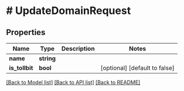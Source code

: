 # # UpdateDomainRequest

## Properties

Name | Type | Description | Notes
------------ | ------------- | ------------- | -------------
**name** | **string** |  |
**is_tollbit** | **bool** |  | [optional] [default to false]

[[Back to Model list]](../../README.md#models) [[Back to API list]](../../README.md#endpoints) [[Back to README]](../../README.md)
